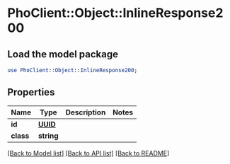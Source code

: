 # PhoClient::Object::InlineResponse200

## Load the model package
```perl
use PhoClient::Object::InlineResponse200;
```

## Properties
Name | Type | Description | Notes
------------ | ------------- | ------------- | -------------
**id** | [**UUID**](UUID.md) |  | 
**class** | **string** |  | 

[[Back to Model list]](../README.md#documentation-for-models) [[Back to API list]](../README.md#documentation-for-api-endpoints) [[Back to README]](../README.md)


